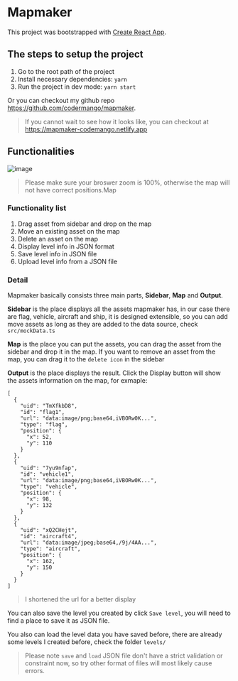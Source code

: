 # Mapmaker

This project was bootstrapped with [Create React App](https://github.com/facebook/create-react-app).

## The steps to setup the project
  1. Go to the root path of the project
  2. Install necessary dependencies: `yarn`
  3. Run the project in dev mode: `yarn start`

Or you can checkout my github repo https://github.com/codermango/mapmaker.

> If you cannot wait to see how it looks like, you can checkout at https://mapmaker-codemango.netlify.app

## Functionalities
![image](https://user-images.githubusercontent.com/4600839/116824787-4b2ddc80-ab8c-11eb-874b-090f54b45171.png)

> Please make sure your broswer zoom is 100%, otherwise the map will not have correct positions.Map

### Functionality list

1. Drag asset from sidebar and drop on the map
2. Move an existing asset on the map
3. Delete an asset on the map
4. Display level info in JSON format
5. Save level info in JSON file
6. Upload level info from a JSON file

### Detail

Mapmaker basically consists three main parts, **Sidebar**, **Map** and **Output**.

**Sidebar** is the place displays all the assets mapmaker has, in our case there are flag, vehicle, aircraft and ship, it is designed extensible, so you can add move assets as long as they are added to the data source, check `src/mockData.ts`

**Map** is the place you can put the assets, you can drag the asset from the sidebar and drop it in the map. If you want to remove an asset from the map, you can drag it to the `delete icon` in the sidebar

**Output** is the place displays the result. Click the Display button will show the assets information on the map, for exmaple:
```
[
  {
    "uid": "TmXfkbD8",
    "id": "flag1",
    "url": "data:image/png;base64,iVBORw0K...",
    "type": "flag",
    "position": {
      "x": 52,
      "y": 110
    }
  },
  {
    "uid": "7yu9nfap",
    "id": "vehicle1",
    "url": "data:image/png;base64,iVBORw0K...",
    "type": "vehicle",
    "position": {
      "x": 98,
      "y": 132
    }
  },
  {
    "uid": "xQ2CHejt",
    "id": "aircraft4",
    "url": "data:image/jpeg;base64,/9j/4AA...",
    "type": "aircraft",
    "position": {
      "x": 162,
      "y": 150
    }
  }
]
```

> I shortened the url for a better display


You can also save the level you created by click `Save level`, you will need to find a place to save it as JSON file.

You also can load the level data you have saved before, there are already some levels I created before, check the folder `levels/`

> Please note `save` and `load` JSON file don't have a strict validation or constraint now, so try other format of files will most likely cause errors.